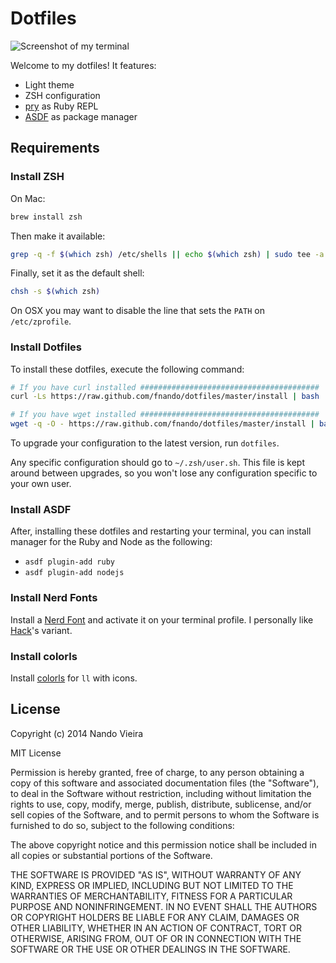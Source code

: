 # Dotfiles

![Screenshot of my terminal](https://github.com/fnando/dotfiles/blob/master/screenshots/terminal.png)

Welcome to my dotfiles! It features:

- Light theme
- ZSH configuration
- [pry](http://pryrepl.org) as Ruby REPL
- [ASDF](https://github.com/asdf-vm/asdf) as package manager

## Requirements

### Install ZSH

On Mac:

```bash
brew install zsh
```

Then make it available:

```bash
grep -q -f $(which zsh) /etc/shells || echo $(which zsh) | sudo tee -a /etc/shells
```

Finally, set it as the default shell:

```bash
chsh -s $(which zsh)
```

On OSX you may want to disable the line that sets the `PATH` on `/etc/zprofile`.

### Install Dotfiles

To install these dotfiles, execute the following command:

```bash
# If you have curl installed ########################################
curl -Ls https://raw.github.com/fnando/dotfiles/master/install | bash

# If you have wget installed ########################################
wget -q -O - https://raw.github.com/fnando/dotfiles/master/install | bash
```

To upgrade your configuration to the latest version, run `dotfiles`.

Any specific configuration should go to `~/.zsh/user.sh`. This file is kept around between upgrades, so you won't lose any configuration specific to your own user.

### Install ASDF

After, installing these dotfiles and restarting your terminal, you can install manager for the Ruby and Node as the following:

- `asdf plugin-add ruby`
- `asdf plugin-add nodejs`

### Install Nerd Fonts

Install a [Nerd Font](https://github.com/ryanoasis/nerd-fonts) and activate it on your terminal profile. I personally like [Hack](https://sourcefoundry.org/hack/)'s variant.

### Install colorls

Install [colorls](https://rubygems.org/gems/colorls) for `ll` with icons.

## License

Copyright (c) 2014 Nando Vieira

MIT License

Permission is hereby granted, free of charge, to any person obtaining
a copy of this software and associated documentation files (the
"Software"), to deal in the Software without restriction, including
without limitation the rights to use, copy, modify, merge, publish,
distribute, sublicense, and/or sell copies of the Software, and to
permit persons to whom the Software is furnished to do so, subject to
the following conditions:

The above copyright notice and this permission notice shall be
included in all copies or substantial portions of the Software.

THE SOFTWARE IS PROVIDED "AS IS", WITHOUT WARRANTY OF ANY KIND,
EXPRESS OR IMPLIED, INCLUDING BUT NOT LIMITED TO THE WARRANTIES OF
MERCHANTABILITY, FITNESS FOR A PARTICULAR PURPOSE AND
NONINFRINGEMENT. IN NO EVENT SHALL THE AUTHORS OR COPYRIGHT HOLDERS BE
LIABLE FOR ANY CLAIM, DAMAGES OR OTHER LIABILITY, WHETHER IN AN ACTION
OF CONTRACT, TORT OR OTHERWISE, ARISING FROM, OUT OF OR IN CONNECTION
WITH THE SOFTWARE OR THE USE OR OTHER DEALINGS IN THE SOFTWARE.
